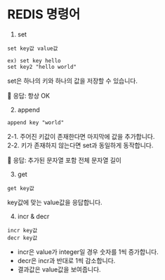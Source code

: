 # REDIS 명령어

1. set
```
set key값 value값

ex) set key hello
set key2 "hello world"
```
set은 하나의 키와 하나의 값을 저장할 수 있습니다.

💫 응답: 항상 OK

2. append

```
append key "world"
```
2-1. 주어진 키값이 존재한다면 마지막에 값을 추가합니다.   
2-2. 키가 존재하지 않는다면 set과 동일하게 동작합니다.

💫 응답: 추가된 문자열 포함 전체 문자열 길이

3. get
```
get key값
```
key값에 맞는 value값을 응답합니다.

4. incr & decr
```
incr key값
decr key값
```
- incr은 value가 integer일 경우 숫자를 1씩 증가합니다.
- decr은 incr과 반대로 1씩 감소합니다.
- 결과값은 value값을 보여줍니다.